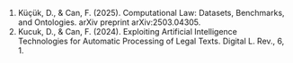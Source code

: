<ol>
<li>Küçük, D., & Can, F. (2025). Computational Law: Datasets, Benchmarks, and Ontologies. arXiv preprint arXiv:2503.04305.</li>
<li>Kucuk, D., & Can, F. (2024). Exploiting Artificial Intelligence Technologies for Automatic Processing of Legal Texts. Digital L. Rev., 6, 1.</li>
